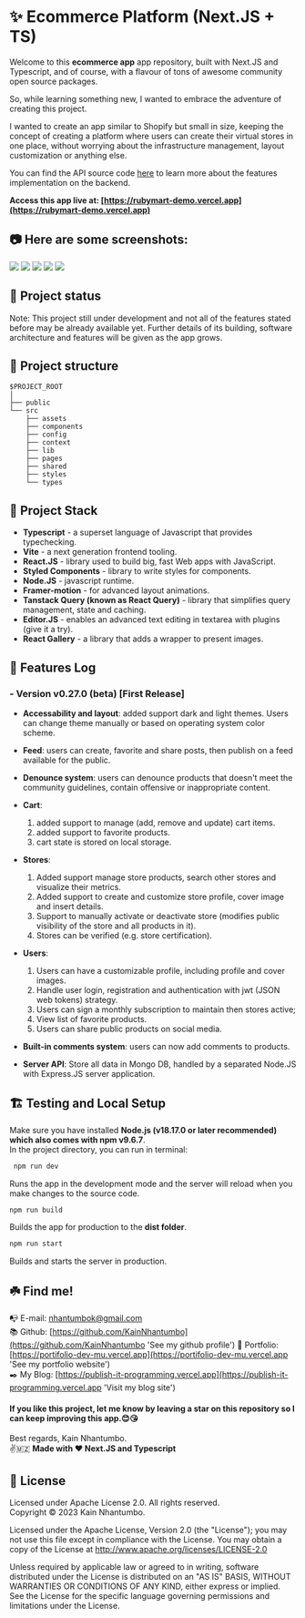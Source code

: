 # ✨ Ecommerce Platform (Next.JS + TS)

Welcome to this **ecommerce app** app repository, built with Next.JS and Typescript, and of course, with a flavour of tons of awesome community open source packages.

So, while learning something new, I wanted to embrace the adventure of creating this project.

I wanted to create an app similar to Shopify but small in size, keeping the concept of creating a platform where users can create their virtual stores in one place, without worrying about the infrastructure management, layout customization or anything else.

You can find the API source code [here](https://github.com/KainNhantumbo/sales-api) to learn more about the features implementation on the backend.

**Access this app live at: [https://rubymart-demo.vercel.app](https://rubymart-demo.vercel.app)**

## 📷 **Here are some screenshots:**

![](./src/assets/1.png?raw=true)
![](./src/assets/2.png?raw=true)
![](./src/assets/3.png?raw=true)
![](./src/assets/4.png?raw=true)
![](./src/assets/5.png?raw=true)

## 🌠 Project status

Note: This project still under development and not all of the features stated before may be already available yet. Further details of its building, software architecture and features will be given as the app grows.

## 🌳 Project structure

```
$PROJECT_ROOT
│
├── public
└── src
    ├── assets
    ├── components
    ├── config
    ├── context
    ├── lib
    ├── pages
    ├── shared
    ├── styles
    └── types
```

## 🐾 Project Stack

- **Typescript** - a superset language of Javascript that provides typechecking.
- **Vite** - a next generation frontend tooling.
- **React.JS** - library used to build big, fast Web apps with JavaScript.
- **Styled Components** - library to write styles for components.
- **Node.JS** - javascript runtime.
- **Framer-motion** - for advanced layout animations.
- **Tanstack Query (known as React Query)** - library that simplifies query management, state and caching.
- **Editor.JS** - enables an advanced text editing in textarea with plugins (give it a try).
- **React Gallery** - a library that adds a wrapper to present images.

## 🎊 Features Log

### - Version v0.27.0 (beta) [First Release]

- **Accessability and layout**: added support dark and light themes. Users can change theme manually or based on operating system color scheme.

- **Feed**: users can create, favorite and share posts, then publish on a feed available for the public.

- **Denounce system**: users can denounce products that doesn't meet the community guidelines, contain offensive or inappropriate content.

- **Cart**:

  1. added support to manage (add, remove and update) cart items.
  2. added support to favorite products.
  3. cart state is stored on local storage.

- **Stores**:

  1. Added support manage store products, search other stores and visualize their metrics.
  2. Added support to create and customize store profile, cover image and insert details.
  3. Support to manually activate or deactivate store (modifies public visibility of the store and all products in it).
  4. Stores can be verified (e.g. store certification).

- **Users**:

  1. Users can have a customizable profile, including profile and cover images.
  2. Handle user login, registration and authentication with jwt (JSON web tokens) strategy.
  3. Users can sign a monthly subscription to maintain then stores active;
  4. View list of favorite products.
  5. Users can share public products on social media.

- **Built-in comments system**: users can now add comments to products.

- **Server API**: Store all data in Mongo DB, handled by a separated Node.JS with Express.JS server application.

## 🏗️ Testing and Local Setup

Make sure you have installed **Node.js (v18.17.0 or later recommended) which also comes with npm v9.6.7**.\
In the project directory, you can run in terminal:

```bash
 npm run dev
```

Runs the app in the development mode and the server will reload when you make changes to the source code.

```bash
npm run build
```

Builds the app for production to the **dist folder**.

```bash
npm run start
```

Builds and starts the server in production.

## ☘️ Find me!

📭 E-mail: [nhantumbok@gmail.com](nhantumbok@gmail.com 'Send an e-mail')\
📚 Github: [https://github.com/KainNhantumbo](https://github.com/KainNhantumbo 'See my github profile')
📑 Portfolio: [https://portifolio-dev-mu.vercel.app](https://portifolio-dev-mu.vercel.app 'See my portfolio website')\
✒️ My Blog: [https://publish-it-programming.vercel.app](https://publish-it-programming.vercel.app 'Visit my blog site')

#### If you like this project, let me know by leaving a star on this repository so I can keep improving this app.😊😘

Best regards, Kain Nhantumbo.\
✌️🇲🇿 **Made with ❤ Next.JS and Typescript**

## 📜 License

Licensed under Apache License 2.0. All rights reserved.\
Copyright &copy; 2023 Kain Nhantumbo.

Licensed under the Apache License, Version 2.0 (the "License"); you may not use this file except in compliance with the License. You may obtain a copy of the License at http://www.apache.org/licenses/LICENSE-2.0

Unless required by applicable law or agreed to in writing, software distributed under the License is distributed on an "AS IS" BASIS, WITHOUT WARRANTIES OR CONDITIONS OF ANY KIND, either express or implied. See the License for the specific language governing permissions and limitations under the License.
